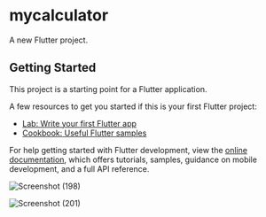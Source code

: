 # mycalculator

A new Flutter project.

## Getting Started

This project is a starting point for a Flutter application.

A few resources to get you started if this is your first Flutter project:

- [Lab: Write your first Flutter app](https://docs.flutter.dev/get-started/codelab)
- [Cookbook: Useful Flutter samples](https://docs.flutter.dev/cookbook)

For help getting started with Flutter development, view the
[online documentation](https://docs.flutter.dev/), which offers tutorials,
samples, guidance on mobile development, and a full API reference.

![Screenshot (198)](https://user-images.githubusercontent.com/88088865/232016902-c929d294-7612-439b-a263-bd9eb9d778d6.png)

![Screenshot (201)](https://user-images.githubusercontent.com/88088865/232031618-5c190c19-192d-4dac-9eaa-64cd0a9d6b79.png)

